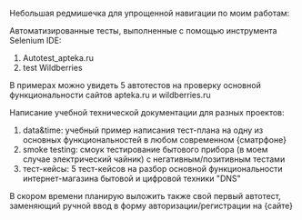 <p>Небольшая редмишечка для упрощенной навигации по моим работам:</p>
<p>Автоматизированные тесты, выполненные с помощью инструмента Selenium IDE:</p>
<ol>
<li>Autotest_apteka.ru</li>
<li>test Wildberries</li>
</ol>
<p>В примерах можно увидеть 5 автотестов на проверку основной функциональности сайтов apteka.ru и wildberries.ru</p>
<p>Написание учебной технической документации для разных проектов:</p>
<ol>
<li>data&time: учебный пример написания тест-плана на одну из основных функциональностей в любом современном {сматрфоне}</li>
<li>smoke testing: смоук тестирование бытового прибора (в моем случае электрический чайник) с негативным/позитивным тестами</li>
<li>тест-кейсы: 5 тест-кейсов на разбор основной функциональности интернет-магазина бытовой и цифровой техники "DNS"</li>
</ol>
<p>В скором времени планирую выложить также свой первый автотест, заменяющий ручной ввод в форму авторизации/регистрации на {сайте}</p>
